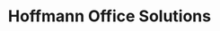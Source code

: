 ---
title: "Hoffmann Office Solutions"
url: /wiesbaden/hoffmann-office-solutions/
shop: Schreibwaren
---